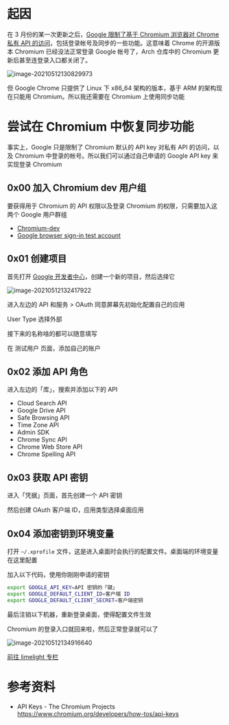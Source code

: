 # 起因

在 3 月份的某一次更新之后，[Google 限制了基于 Chromium 浏览器对 Chrome 私有 API 的访问](https://www.cnbeta.com/articles/tech/1078655.htm)，包括登录帐号及同步的一些功能。这意味着 Chrome 的开源版本 Chromium 已经没法正常登录 Google 帐号了，Arch 仓库中的 Chromium 更新后甚至连登录入口都关闭了。

![image-20210512130829973](https://i.loli.net/2021/05/12/orSXeT5BEKxM7sL.png#vwid=349&vhei=391)

但 Google Chrome 只提供了 Linux 下 x86_64 架构的版本，基于 ARM 的架构现在只能用 Chromium。所以我还需要在 Chromium 上使用同步功能

# 尝试在 Chromium 中恢复同步功能

事实上，Google 只是限制了 Chromium 默认的 API key 对私有 API 的访问，以及 Chromium 中登录的帐号。所以我们可以通过自己申请的 Google API key 来实现登录 Chromium

## 0x00 加入 Chromium dev 用户组

要获得用于 Chromium 的 API 权限以及登录 Chromium 的权限，只需要加入这两个 Google 用户群组

- [Chromium-dev](https://groups.google.com/a/chromium.org/forum/?fromgroups#!forum/chromium-dev)
- [Google browser sign-in test account](https://groups.google.com/u/1/a/chromium.org/g/google-browser-signin-testaccounts)

## 0x01 创建项目

首先打开 [Google 开发者中心](https://cloud.google.com/console)，创建一个新的项目，然后选择它

![image-20210512132417922](https://i.loli.net/2021/05/12/uH1FjUPAGw4pEV9.png#vwid=855&vhei=628)

进入左边的 API 和服务 > OAuth 同意屏幕先初始化配置自己的应用

User Type 选择外部

接下来的名称啥的都可以随意填写

在 测试用户 页面，添加自己的账户

## 0x02 添加 API 角色

进入左边的「库」，搜索并添加以下的 API

- Cloud Search API
- Google Drive API
- Safe Browsing API
- Time Zone API
- Admin SDK
- Chrome Sync API
- Chrome Web Store API
- Chrome Spelling API

## 0x03 获取 API 密钥

进入「凭据」页面，首先创建一个 API 密钥

然后创建 OAuth 客户端 ID，应用类型选择桌面应用

## 0x04 添加密钥到环境变量

打开 `~/.xprofile` 文件，这是进入桌面时会执行的配置文件。桌面端的环境变量在这里配置

加入以下代码，使用你刚刚申请的密钥

```bash
export GOOGLE_API_KEY=API 密钥的「键」
export GOOGLE_DEFAULT_CLIENT_ID=客户端 ID
export GOOGLE_DEFAULT_CLIENT_SECRET=客户端密钥
```

最后注销以下机器，重新登录桌面，使得配置文件生效

Chromium 的登录入口就回来啦，然后正常登录就可以了

![image-20210512134916640](https://i.loli.net/2021/05/12/gur7UcV5FLX6bqZ.png#vwid=441&vhei=655)

[前往 limelight 专栏](https://limelight.moe/t/topic/6533)

# 参考资料

- API Keys - The Chromium Projects <https://www.chromium.org/developers/how-tos/api-keys>
